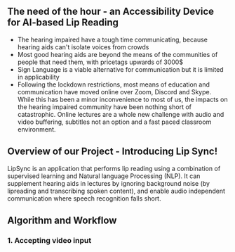 ## The need of the hour - an Accessibility Device for AI-based Lip Reading
-	The hearing impaired have a tough time communicating, because hearing aids can't isolate voices from crowds
-	Most good hearing aids are beyond the means of the communities of people that need them, with pricetags upwards of 3000$
-	Sign Language is a viable alternative for communication but it is limited in applicability
-	Following the lockdown restrictions, most means of education and communication have moved online over Zoom, Discord and Skype. While this has been a minor inconvenience to most of us, the impacts on the hearing impaired community have been nothing short of catastrophic. Online lectures are a whole new challenge with audio and video buffering, subtitles not an option and a fast paced classroom environment.  

## Overview of our Project - Introducing Lip Sync!
LipSync is an application that performs lip reading using a combination of supervised learning and Natural language Processing (NLP). It can supplement hearing aids in lectures by ignoring background noise (by lipreading and transcribing spoken content), and enable audio independent communication where speech recognition falls short. 

## Algorithm and Workflow
### 1. Accepting video input


